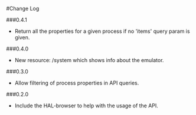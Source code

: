 #Change Log

###0.4.1
  * Return all the properties for a given process if no 'items' query param is given.

###0.4.0
  * New resource: /system which shows info about the emulator.

###0.3.0
  * Allow filtering of process properties in API queries.

###0.2.0
  * Include the HAL-browser to help with the usage of the API.

